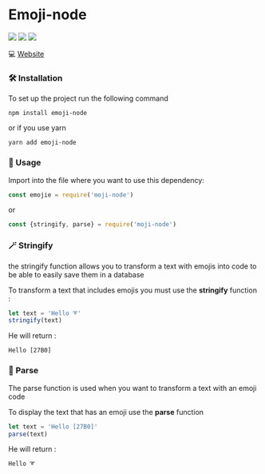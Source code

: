 # Emoji-node
![](https://img.shields.io/badge/build-passing-brightgreen?style=flat-square)
![](https://img.shields.io/badge/Version-1.0.0-blueviolet?style=flat-square)
[![](https://img.shields.io/badge/NPM-1.0.0-red?style=flat-square)](https://www.npmjs.com/package/moji-node)

💻 [Website](https://alexandrepletty.com/)

### 🛠️ Installation
To set up the project run the following command
```
npm install emoji-node
```
or if you use yarn
```
yarn add emoji-node
```

### 📰 Usage
Import into the file where you want to use this dependency:

```javascript
const emojie = require('moji-node')
```
or

```javascript
const {stringify, parse} = require('moji-node')
```

### 🪄 Stringify
the stringify function allows you to transform a text with emojis into code to be able to easily save them in a database  

To transform a text that includes emojis you must use the **stringify** function :
```javascript
let text = 'Hello ➰'
stringify(text)
```
He will return :
```text
Hello [27B0]
```

### 🔎 Parse
The parse function is used when you want to transform a text with an emoji code  

To display the text that has an emoji use the **parse** function
```javascript
let text = 'Hello [27B0]'
parse(text)
```
He will return :
```text
Hello ➰
```
